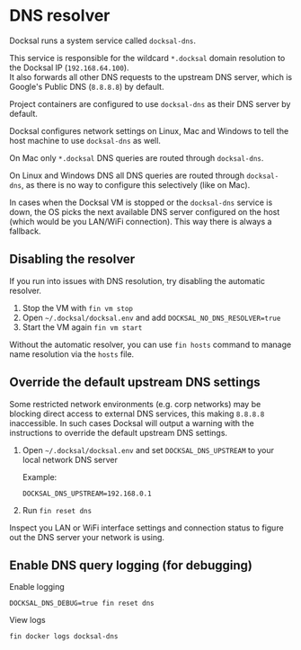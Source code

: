 # DNS resolver

Docksal runs a system service called `docksal-dns`.

This service is responsible for the wildcard `*.docksal` domain resolution to the Docksal IP (`192.168.64.100`).  
It also forwards all other DNS requests to the upstream DNS server, which is Google's Public DNS (`8.8.8.8`) by default. 

Project containers are configured to use `docksal-dns` as their DNS server by default.

Docksal configures network settings on Linux, Mac and Windows to tell the host machine to use `docksal-dns` as well.

On Mac only `*.docksal` DNS queries are routed through `docksal-dns`.

On Linux and Windows DNS all DNS queries are routed through `docksal-dns`, as there is no way to configure this 
selectively (like on Mac). 

In cases when the Docksal VM is stopped or the `docksal-dns` service is down, the OS picks the next available DNS server 
configured on the host (which would be you LAN/WiFi connection). This way there is always a fallback.


## Disabling the resolver

If you run into issues with DNS resolution, try disabling the automatic resolver.

1. Stop the VM with `fin vm stop`
2. Open `~/.docksal/docksal.env` and add `DOCKSAL_NO_DNS_RESOLVER=true` 
3. Start the VM again `fin vm start`   

Without the automatic resolver, you can use `fin hosts` command to manage name resolution via the `hosts` file.


## Override the default upstream DNS settings

Some restricted network environments (e.g. corp networks) may be blocking direct access to external DNS services, 
this making `8.8.8.8` inaccessible. In such cases Docksal will output a warning with the instructions to override the
default upstream DNS settings.

1. Open `~/.docksal/docksal.env` and set `DOCKSAL_DNS_UPSTREAM` to your local network DNS server

    Example:
    
    ```
    DOCKSAL_DNS_UPSTREAM=192.168.0.1
    ```

2. Run `fin reset dns`

Inspect you LAN or WiFi interface settings and connection status to figure out the DNS server your network is using.


## Enable DNS query logging (for debugging) 

Enable logging

```
DOCKSAL_DNS_DEBUG=true fin reset dns
```

View logs

```
fin docker logs docksal-dns
```
